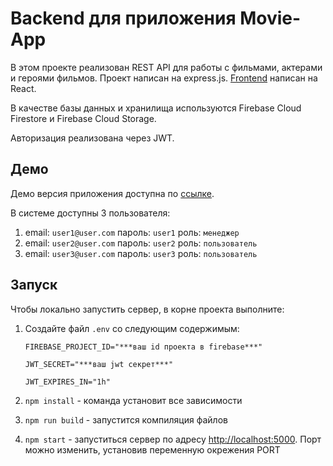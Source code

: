 # Backend для приложения Movie-App

В этом проекте реализован REST API для работы с фильмами, актерами и героями фильмов. Проект написан на express.js. [Frontend](https://github.com/khanov26/movie-app-frontend) написан на React.

В качестве базы данных и хранилища используются Firebase Cloud Firestore и Firebase Cloud Storage.

Авторизация реализована через JWT.

## Демо

Демо версия приложения доступна по [ссылке](https://movie-app-frontend-sigma.vercel.app/).

В системе доступны 3 пользователя:
1. email: `user1@user.com` пароль: `user1` роль: `менеджер`
2. email: `user2@user.com` пароль: `user2` роль: `пользователь`
3. email: `user3@user.com` пароль: `user3` роль: `пользователь`


## Запуск
Чтобы локально запустить сервер, в корне проекта выполните:
1. Создайте файл `.env` со следующим содержимым:

   `FIREBASE_PROJECT_ID="***ваш id проекта в firebase***"`
   
   `JWT_SECRET="***ваш jwt секрет***"`
   
   `JWT_EXPIRES_IN="1h"`
2. `npm install` - команда установит все зависимости
3. `npm run build` - запустится компиляция файлов
4. `npm start` - запуститься сервер по адресу [http://localhost:5000](http://localhost:5000). Порт можно изменить, установив переменную окрежения PORT
